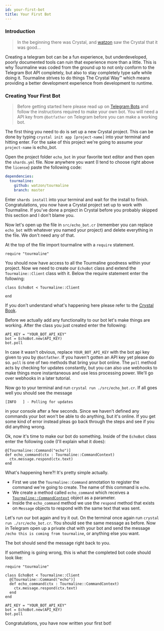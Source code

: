 ```yaml
---
id: your-first-bot
title: Your First Bot
---
```


### Introduction

> In the beginning there was Crystal, and [watzon](https://github.com/watzon) saw the Crystal that it was good...

Creating a telegram bot can be a fun experience, but underdeveloped, poorly documented tools can ruin that experience more than a little. This is why Tourmaline was coded from the ground up to not only conform to the Telegram Bot API completely, but also to stay completely type safe while doing it. Tourmaline strives to do things The Crystal Way™ which means providing a better development experience from development to runtime.

### Creating Your First Bot

> Before getting started here please read up on [Telegram Bots](https://core.telegram.org/bots) and follow the instructions required to make your own bot. You will need a API key from `@botfather` on Telegram before you can make a working bot.

The first thing you need to do is set up a new Crystal project. This can be done by typing `crystal init app [project-name]` into your terminal and hitting enter. For the sake of this project we're going to assume your `project-name` is echo_bot.

Open the project folder `echo_bot` in your favorite text editor and then open the `shards.yml` file. Now anywhere you want (I tend to choose right above the `license`) paste the following code:

```yaml
dependencies:
  tourmaline:
    github: watzon/tourmaline
    branch: master
```

Enter `shards install` into your terminal and wait for the install to finish. Congratulations, you now have a Crystal project set up to work with Tourmaline. If you've done a project in Crystal before you probably skipped this section and I don't blame you.

Now let's open up the file in `src/echo_bot.cr` (remember you can replace `echo_bot` with whatever you named your project) and delete everything in the file. We don't need any of that.

At the top of the file import tourmaline with a `require` statement.

```crystal
require "tourmaline"
```

You should now have access to all the Tourmaline goodness within your project. Now we need to create our `EchoBot` class and extend the `Tourmaline::Client` class with it. Below the require statement enter the following:

```crystal
class EchoBot < Tourmaline::Client

end
```

If you don't understand what's happening here please refer to the [Crystal Book](https://crystal-lang.org/reference/syntax_and_semantics/inheritance.html).

Before we actually add any functionality to our bot let's make things are working. After the class you just created enter the following:

```crystal
API_KEY = "YOUR_BOT_API_KEY"
bot = EchoBot.new(API_KEY)
bot.poll
```

In case it wasn't obvious, replace `YOUR_BOT_API_KEY` with the bot api key given to you by `@botfather`. If you haven't gotten an API key yet please do so. `poll` is one of two methods that bring your bot online. The `poll` method acts by checking for updates constantly, but you can also use webhooks to make things more instantaneous and use less processing power. We'll go over webhooks in a later tutorial.

Now go to your terminal and run `crystal run ./src/echo_bot.cr`. If all goes well you should see the message

```
[INFO   ] - Polling for updates
```

in your console after a few seconds. Since we haven't defined any commands your bot won't be able to do anything, but it's online. If you get some kind of error instead pleas go back through the steps and see if you did anything wrong.

Ok, now it's time to make our bot do something. Inside of the `EchoBot` class enter the following code (I'll explain what it does):

```crystal
@[Tourmaline::Command("echo")]
def echo_command(ctx : Tourmaline::CommandContext)
  ctx.message.respond(ctx.text)
end
```

What's happening here?! It's pretty simple actually.

- First we use the `Tourmaline::Command` annotation to register the command we're going to create. The name of this command is `echo`.
- We create a method called `echo_command` which receives a [`Tourmaline::CommandContext`](https://api.tourmaline.dev/Tourmaline/CommandContext.html) object as a parameter.
- Inside the `echo_command` method we use the `respond` method that exists on `Message` objects to respond with the same text that was sent.

Let's run our bot again and try it out. On the terminal once again run `crystal run ./src/echo_bot.cr`. You should see the same message as before. Now in Telegram open up a private chat with your bot and send the message `/echo this is coming from tourmaline`, or anything else you want.

The bot should send the message right back to you.

If something is going wrong, this is what the completed bot code should look like:

```crystal
require "tourmaline"

class EchoBot < Tourmaline::Client
  @[Tourmaline::Command("echo")]
  def echo_command(ctx : Tourmaline::CommandContext)
    ctx.message.respond(ctx.text)
  end
end

API_KEY = "YOUR_BOT_API_KEY"
bot = EchoBot.new(API_KEY)
bot.poll
```

Congratulations, you have now written your first bot!
